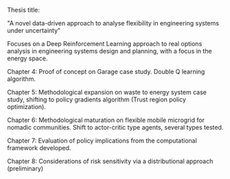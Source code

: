 Thesis title:

"A novel data-driven approach to analyse flexibility in engineering systems under uncertainty"

Focuses on a Deep Reinforcement Learning approach to real options analysis in engineering systems design and planning, with a focus in the energy space.

Chapter 4: Proof of concept on Garage case study. Double Q learning algorithm. 


Chapter 5: Methodological expansion on waste to energy system case study, shifting to policy gradients algorithm (Trust region policy optimization).


Chapter 6: Methodological maturation on flexible mobile microgrid for nomadic communities. Shift to actor-critic type agents, several types tested. 


Chapter 7: Evaluation of policy implications from the computational framework developed.


Chapter 8: Considerations of risk sensitivity via a distributional approach (preliminary)
